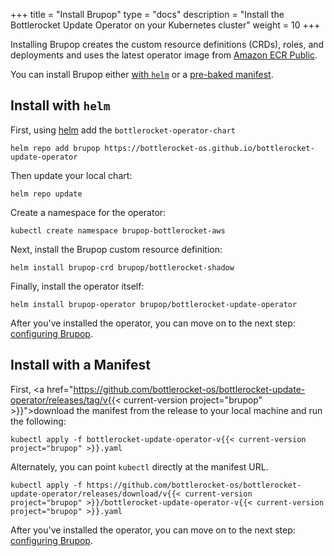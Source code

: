 +++
title = "Install Brupop"
type = "docs"
description = "Install the Bottlerocket Update Operator on your Kubernetes cluster" 
weight = 10
+++

Installing Brupop creates the custom resource definitions (CRDs), roles, and deployments and uses the latest operator image from [Amazon ECR Public](https://gallery.ecr.aws/bottlerocket/bottlerocket-update-operator).

You can install Brupop either [with `helm`](#install-with-helm) or a [pre-baked manifest](#install-with-a-manifest).

## Install with `helm`

First, using [helm](https://helm.sh/) add the `bottlerocket-operator-chart`

```shell
helm repo add brupop https://bottlerocket-os.github.io/bottlerocket-update-operator
```

Then update your local chart:

```shell
helm repo update
```

Create a namespace for the operator:

```shell
kubectl create namespace brupop-bottlerocket-aws
```

Next, install the Brupop custom resource definition:

```shell
helm install brupop-crd brupop/bottlerocket-shadow
```

Finally, install the operator itself:

```shell
helm install brupop-operator brupop/bottlerocket-update-operator
```

After you've installed the operator, you can move on to the next step: [configuring Brupop](../configure/).

## Install with a Manifest

First, <a href="https://github.com/bottlerocket-os/bottlerocket-update-operator/releases/tag/v{{< current-version project="brupop" >}}">download the manifest from the release</a> to your local machine and run the following:

```shell
kubectl apply -f bottlerocket-update-operator-v{{< current-version project="brupop" >}}.yaml
```

Alternately, you can point `kubectl` directly at the manifest URL.

```shell
kubectl apply -f https://github.com/bottlerocket-os/bottlerocket-update-operator/releases/download/v{{< current-version project="brupop" >}}/bottlerocket-update-operator-v{{< current-version project="brupop" >}}.yaml
```

After you've installed the operator, you can move on to the next step: [configuring Brupop](../configure/).
